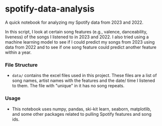 # spotify-data-analysis
A quick notebook for analyzing my Spotify data from 2023 and 2022. 

In this script, I look at certain song features (e.g., valence, danceability, liveness) of the songs I listened to in 2023 and 2022. I also tried using a machine learning model to see if I could predict my songs from 2023 using data from 2022 and to see if one song feature could predict another feature within a year. 


### File Structure

- `data/` contains the excel files used in this project. These files are a list of song names, artist names with the features and the date/ time I listened to them. The file with "unique" in it has no song repeats. 

### Usage 

- This notebook uses numpy, pandas, ski-kit learn, seaborn, matplotlib, and some other packages related to pulling Spotify features and song ids. 
